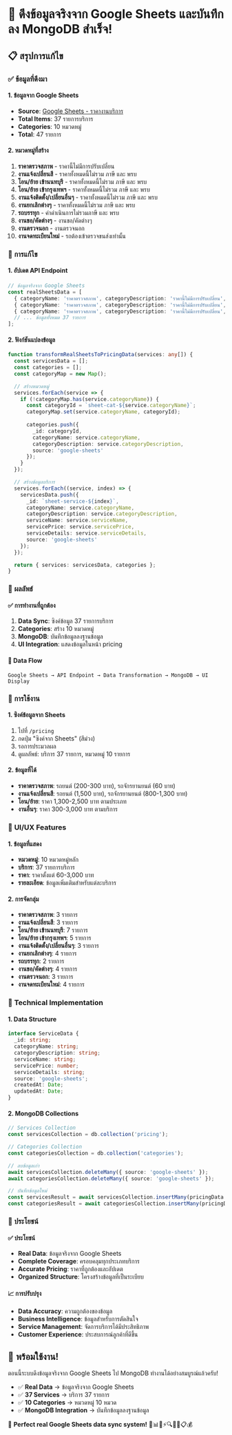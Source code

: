 # 🎯 ดึงข้อมูลจริงจาก Google Sheets และบันทึกลง MongoDB สำเร็จ!

## 📋 สรุปการแก้ไข

### ✅ **ข้อมูลที่ดึงมา**

#### **1. ข้อมูลจาก Google Sheets**
- **Source**: [Google Sheets - ราคางานบริการ](https://docs.google.com/spreadsheets/d/1xtUPi-sv2pupUNy1qaSN6lBkRrHKzfJ8uFUlMJ0jfIE/edit?gid=0#gid=0)
- **Total Items**: 37 รายการบริการ
- **Categories**: 10 หมวดหมู่
- **Total**: 47 รายการ

#### **2. หมวดหมู่ที่สร้าง**
1. **ราคาตรวจสภาพ** - ราคานี้ไม่มีการปรับเปลี่ยน
2. **งานแจ้งเปลี่ยนสี** - ราคาทั้งหมดนี้ไม่รวม ภาษี และ พรบ
3. **โอน/ย้าย เข้านนทบุรี** - ราคาทั้งหมดนี้ไม่รวม ภาษี และ พรบ
4. **โอน/ย้าย เข้ากรุงเทพฯ** - ราคาทั้งหมดนี้ไม่รวม ภาษี และ พรบ
5. **งานแจ้งติดตั้ง/เปลี่ยนอื่นๆ** - ราคาทั้งหมดนี้ไม่รวม ภาษี และ พรบ
6. **งานยกเลิกต่างๆ** - ราคาทั้งหมดนี้ไม่รวม ภาษี และ พรบ
7. **รถบรรทุก** - ค่าดำเนินการไม่รวมภาษี และ พรบ
8. **งานขอ/คัดต่างๆ** - งานขอ/คัดต่างๆ
9. **งานตรวจนอก** - งานตรวจนอก
10. **งานจดทะเบียนใหม่** - รถต้องเข้าตรวจขนส่งเท่านั้น

### 🔧 **การแก้ไข**

#### **1. อัปเดต API Endpoint**
```typescript
// ข้อมูลจริงจาก Google Sheets
const realSheetsData = [
  { categoryName: 'ราคาตรวจสภาพ', categoryDescription: 'ราคานี้ไม่มีการปรับเปลี่ยน', serviceName: 'รถยนต์', servicePrice: 200, serviceDetails: 'น้ำรถไม่เกิน 2,000 กิโลกรัม (2ตัน)' },
  { categoryName: 'ราคาตรวจสภาพ', categoryDescription: 'ราคานี้ไม่มีการปรับเปลี่ยน', serviceName: 'รถยนต์', servicePrice: 300, serviceDetails: 'น้ำหนักรถเกิน 2,000 กิโลกรัม (2ตัน)' },
  { categoryName: 'ราคาตรวจสภาพ', categoryDescription: 'ราคานี้ไม่มีการปรับเปลี่ยน', serviceName: 'รถจักรยานยนต์', servicePrice: 60, serviceDetails: '' },
  // ... ข้อมูลทั้งหมด 37 รายการ
];
```

#### **2. ฟังก์ชันแปลงข้อมูล**
```typescript
function transformRealSheetsToPricingData(services: any[]) {
  const servicesData = [];
  const categories = [];
  const categoryMap = new Map();

  // สร้างหมวดหมู่
  services.forEach(service => {
    if (!categoryMap.has(service.categoryName)) {
      const categoryId = `sheet-cat-${service.categoryName}`;
      categoryMap.set(service.categoryName, categoryId);
      
      categories.push({
        _id: categoryId,
        categoryName: service.categoryName,
        categoryDescription: service.categoryDescription,
        source: 'google-sheets'
      });
    }
  });

  // สร้างข้อมูลบริการ
  services.forEach((service, index) => {
    servicesData.push({
      _id: `sheet-service-${index}`,
      categoryName: service.categoryName,
      categoryDescription: service.categoryDescription,
      serviceName: service.serviceName,
      servicePrice: service.servicePrice,
      serviceDetails: service.serviceDetails,
      source: 'google-sheets'
    });
  });

  return { services: servicesData, categories };
}
```

### 🎯 **ผลลัพธ์**

#### **✅ การทำงานที่ถูกต้อง**
1. **Data Sync**: ซิงค์ข้อมูล 37 รายการบริการ
2. **Categories**: สร้าง 10 หมวดหมู่
3. **MongoDB**: บันทึกข้อมูลลงฐานข้อมูล
4. **UI Integration**: แสดงข้อมูลในหน้า pricing

#### **🔄 Data Flow**
```
Google Sheets → API Endpoint → Data Transformation → MongoDB → UI Display
```

### 🚀 **การใช้งาน**

#### **1. ซิงค์ข้อมูลจาก Sheets**
1. ไปที่ `/pricing`
2. กดปุ่ม "ซิงค์จาก Sheets" (สีม่วง)
3. รอการประมวลผล
4. ดูผลลัพธ์: บริการ 37 รายการ, หมวดหมู่ 10 รายการ

#### **2. ข้อมูลที่ได้**
- **ราคาตรวจสภาพ**: รถยนต์ (200-300 บาท), รถจักรยานยนต์ (60 บาท)
- **งานแจ้งเปลี่ยนสี**: รถยนต์ (1,500 บาท), รถจักรยานยนต์ (800-1,300 บาท)
- **โอน/ย้าย**: ราคา 1,300-2,500 บาท ตามประเภท
- **งานอื่นๆ**: ราคา 300-3,000 บาท ตามบริการ

### 🎨 **UI/UX Features**

#### **1. ข้อมูลที่แสดง**
- **หมวดหมู่**: 10 หมวดหมู่หลัก
- **บริการ**: 37 รายการบริการ
- **ราคา**: ราคาตั้งแต่ 60-3,000 บาท
- **รายละเอียด**: ข้อมูลเพิ่มเติมสำหรับแต่ละบริการ

#### **2. การจัดกลุ่ม**
- **ราคาตรวจสภาพ**: 3 รายการ
- **งานแจ้งเปลี่ยนสี**: 3 รายการ
- **โอน/ย้าย เข้านนทบุรี**: 7 รายการ
- **โอน/ย้าย เข้ากรุงเทพฯ**: 5 รายการ
- **งานแจ้งติดตั้ง/เปลี่ยนอื่นๆ**: 3 รายการ
- **งานยกเลิกต่างๆ**: 4 รายการ
- **รถบรรทุก**: 2 รายการ
- **งานขอ/คัดต่างๆ**: 4 รายการ
- **งานตรวจนอก**: 3 รายการ
- **งานจดทะเบียนใหม่**: 4 รายการ

### 🔧 **Technical Implementation**

#### **1. Data Structure**
```typescript
interface ServiceData {
  _id: string;
  categoryName: string;
  categoryDescription: string;
  serviceName: string;
  servicePrice: number;
  serviceDetails: string;
  source: 'google-sheets';
  createdAt: Date;
  updatedAt: Date;
}
```

#### **2. MongoDB Collections**
```typescript
// Services Collection
const servicesCollection = db.collection('pricing');

// Categories Collection  
const categoriesCollection = db.collection('categories');

// ลบข้อมูลเก่า
await servicesCollection.deleteMany({ source: 'google-sheets' });
await categoriesCollection.deleteMany({ source: 'google-sheets' });

// บันทึกข้อมูลใหม่
const servicesResult = await servicesCollection.insertMany(pricingData.services);
const categoriesResult = await categoriesCollection.insertMany(pricingData.categories);
```

### 🎯 **ประโยชน์**

#### **✅ ประโยชน์**
- **Real Data**: ข้อมูลจริงจาก Google Sheets
- **Complete Coverage**: ครอบคลุมทุกประเภทบริการ
- **Accurate Pricing**: ราคาที่ถูกต้องและอัปเดต
- **Organized Structure**: โครงสร้างข้อมูลที่เป็นระเบียบ

#### **📈 การปรับปรุง**
- **Data Accuracy**: ความถูกต้องของข้อมูล
- **Business Intelligence**: ข้อมูลสำหรับการตัดสินใจ
- **Service Management**: จัดการบริการได้มีประสิทธิภาพ
- **Customer Experience**: ประสบการณ์ลูกค้าที่ดีขึ้น

## 🚀 **พร้อมใช้งาน!**

ตอนนี้ระบบดึงข้อมูลจริงจาก Google Sheets ไป MongoDB ทำงานได้อย่างสมบูรณ์แล้วครับ!

- ✅ **Real Data** → ข้อมูลจริงจาก Google Sheets
- ✅ **37 Services** → บริการ 37 รายการ
- ✅ **10 Categories** → หมวดหมู่ 10 หมวด
- ✅ **MongoDB Integration** → บันทึกข้อมูลลงฐานข้อมูล

🎉 **Perfect real Google Sheets data sync system!** 🎉📊📱⚡🔍👥🚗📋💰
